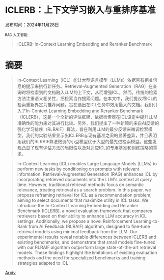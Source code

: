 # ICLERB：上下文学习嵌入与重排序基准

发布时间：2024年11月28日

`RAG` `人工智能`

> ICLERB: In-Context Learning Embedding and Reranker Benchmark

# 摘要

> In-Context Learning（ICL）能让大型语言模型（LLMs）依据带有相关信息的提示来执行新任务。Retrieval-Augmented Generation（RAG）在查询时将检索到的文档融入LLM的上下文，从而增强ICL。然而，传统的检索方法注重语义相关性，把检索当作搜索问题。在本文中，我们提议将ICL的检索重新界定为推荐问题，旨在选出在ICL任务中效用最大的文档。我们引入了In-Context Learning Embedding and Reranker Benchmark（ICLERB），这是一个全新的评估框架，依据检索器在ICL设定中提升LLM准确性的能力来对其进行比较。另外，我们提出了一种新颖的来自AI反馈的强化学习排序（RLRAIF）算法，旨在利用LLM的最少反馈来微调检索模型。我们的实验结果显示出ICLERB与现有基准之间的显著差异，并且表明用我们的RLRAIF算法微调的小型模型优于大型的最先进检索模型。这些发现凸显了现有评估方法的局限性以及对适应ICL的专用基准和训练策略的需求。

> In-Context Learning (ICL) enables Large Language Models (LLMs) to perform new tasks by conditioning on prompts with relevant information. Retrieval-Augmented Generation (RAG) enhances ICL by incorporating retrieved documents into the LLM's context at query time. However, traditional retrieval methods focus on semantic relevance, treating retrieval as a search problem. In this paper, we propose reframing retrieval for ICL as a recommendation problem, aiming to select documents that maximize utility in ICL tasks. We introduce the In-Context Learning Embedding and Reranker Benchmark (ICLERB), a novel evaluation framework that compares retrievers based on their ability to enhance LLM accuracy in ICL settings. Additionally, we propose a novel Reinforcement Learning-to-Rank from AI Feedback (RLRAIF) algorithm, designed to fine-tune retrieval models using minimal feedback from the LLM. Our experimental results reveal notable differences between ICLERB and existing benchmarks, and demonstrate that small models fine-tuned with our RLRAIF algorithm outperform large state-of-the-art retrieval models. These findings highlight the limitations of existing evaluation methods and the need for specialized benchmarks and training strategies adapted to ICL.

[Arxiv](https://arxiv.org/abs/2411.18947)